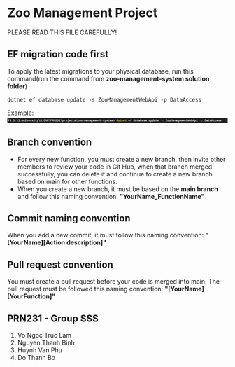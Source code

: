 # Zoo Management Project
PLEASE READ THIS FILE CAREFULLY!
## EF migration code first
To apply the latest migrations to your physical database, run this command(run the command from <strong>zoo-management-system solution folder</strong>)
```
dotnet ef database update -s ZooManagementWebApi -p DataAccess
```
Example:
![](./Screenshot%202023-10-18%20154556.png)

## Branch convention
- For every new function, you must create a new branch, then invite other members to review your code in Git Hub, when that branch merged successfully, you can delete it and continue to create a new branch based on main for other functions.
- When you create a new branch, it must be based on the **main branch** and follow this naming convention:
**"YourName_FunctionName"**
## Commit naming convention
When you add a new commit, it must follow this naming convention:
**"[YourName][Action description]"**
## Pull request convention
You must create a pull request before your code is merged into main. The pull request must be followed this naming convention:
**"[YourName][YourFunction]"**
## PRN231 - Group SSS
1. Vo Ngoc Truc Lam
2. Nguyen Thanh Binh
3. Huynh Van Phu
4. Do Thanh Bo

